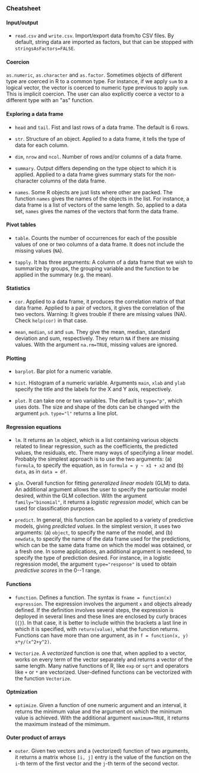 ### Cheatsheet

#### Input/output

- `read.csv` and `write.csv`. Import/export data from/to CSV files. By default, string data are imported as factors, but that can be stopped with `stringsAsFactors=FALSE`.

#### Coercion

`as.numeric`, `as.character` and `as.factor`. Sometimes objects of different type are coerced in R to a common type. For instance, if we apply `sum` to a logical vector, the vector is coerced to numeric type previous to apply `sum`. This is implicit coercion. The user can also explicitly coerce a vector to a different type with an "as" function.

#### Exploring a data frame

- `head` and `tail`. Fist and last rows of a data frame. The default is 6 rows.

- `str`. Structure of an object. Applied to a data frame, it tells the type of data for each column.

- `dim`, `nrow` and `ncol`. Number of rows and/or columns of a data frame.

- `summary`. Output differs depending on the type object to which it is applied. Applied to a data frame gives summary stats for the non-character columns of the data frame.

- `names`. Some R objects are just lists where other are packed. The function `names` gives the names of the objects in the list. For instance, a data frame is a list of vectors of the same length. So, applied to a data set, `names` gives the names of the vectors that form the data frame.

#### Pivot tables

- `table`. Counts the number of occurrences for each of the possible values of one or two columns of a data frame. It does not include the missing values (`NA`).

- `tapply`. It has three arguments: A column of a data frame that we wish to summarize by groups, the grouping variable and the function to be applied in the summary (e.g. the mean).

#### Statistics

- `cor`. Applied to a data frame, it produces the correlation matrix of that data frame. Applied to a pair of vectors, it gives the correlation of the two vectors. Warning: It gives trouble if there are missing values (NA). Check `help(cor)` in that case.

- `mean`, `median`, `sd` and `sum`. They give the mean, median, standard deviation and sum, respectively.  They return `NA`  if there are missing values. With the argument `na.rm=TRUE`, missing values are ignored.

#### Plotting

- `barplot`. Bar plot for a numeric variable.

- `hist`. Histogram of a numeric variable. Arguments `main`, `xlab` and `ylab` specify the title and the labels for the X and Y axis, respectively.

- `plot`. It can take one or two variables. The default is `type="p"`, which uses dots. The size and shape of the dots can be changed with the argument `pch`. `type="l"` returns a line plot.

#### Regression equations

- `lm`. It returns an `lm` object, which is a list containing various objects related to linear regression, such as the coefficients, the predicted values, the residuals, etc. There many ways of specifying a linear model. Probably the simplest approach is to use the two arguments: (a) `formula`, to specify the equation, as in `formula = y ~ x1 + x2` and (b) `data`, as in `data = df`.

- `glm`. Overall function for fitting *generalized linear models* (GLM) to data. An additional argument allows the user to specify the particular model desired, within the GLM collection. With the argument `family="binomial"`, it returns a *logistic regression model*, which can be used for classification purposes.

- `predict`. In general, this function can be applied to a variety of predictive models, giving *predicted values*. In the simplest version, it uses two arguments: (a) `object`, to specify the name of the model, and (b) `newdata`, to specify the name of the data frame used for the predictions, which can be the same data frame on which the model was obtained, or a fresh one. In some applications, an additional argument is needeed, to specify the type of prediction desired. For instance, in a logistic regression model, the argument `type="response"` is used to obtain *predictive scores* in the 0--1 range.

#### Functions

- `function`. Defines a function. The syntax is `fname = function(x) expression`. The expression involves the argument `x` and objects already defined. If the definition involves several steps, the expression is deployed in several lines and these lines are enclosed by curly braces (`{}`). In that case, it is better to include within the brackets a last line in which it is specified, with `return(value)`, what the function returns. Functions can have more than one argument, as in `f = function(x, y) x*y/(x^2+y^2)`.

- `Vectorize`. A *vectorized* function is one that, when applied to a vector, works on every term of the vector separately and returns a vector of the same length. Many native functions of R, like `exp` or `sqrt` and operators like `+` or `*` are vectorized. User-defined functions can be vectorized with the function `Vectorize`.

#### Optmization

- `optimize`. Given a function of one numeric argument and an interval, it returns the minimum value and the argument on which the minimum value is achieved. With the additional argument `maximum=TRUE`, it returns the maximum instead of the mimimum.

#### Outer product of arrays

- `outer`. Given two vectors and a (vectorized) function of two arguments, it returns a matrix whose `[i, j]` entry is the value of the function on the `i`-th term of the first vector and the `j`-th term of the second vector.

